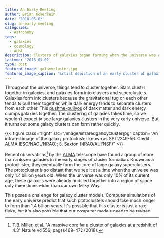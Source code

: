 ```yaml
---
title: An Early Meeting
author: Brian Koberlein
date: '2018-05-02'
slug: an-early-meeting
categories:
  - Astronomy
tags:
  - galaxies
  - cosmology
  - ALMA
description: Clusters of galaxies began forming when the universe was quite young
lastmod: '2018-05-02'
type: post
featured_image: galaxycluster.jpg
featured_image_caption: "Artist depiction of an early cluster of galaxies. Credit: NRAO/AUI/NSF; S. Dagnello"
---
```


Throughout the universe, things tend to cluster together. Stars cluster together in galaxies, and galaxies form into clusters and superclusters. Galaxies form into clusters because the gravitational tug on each other tends to pull them together, while dark energy tends to separate clusters from each other. This  [pushme-pullyou](https://briankoberlein.com/2014/01/26/push-pull/) of dark matter and dark energy clumps galaxies together. The clustering of galaxies takes time, so we wouldn't expect to see large galaxies clusters in the very early universe. But it turns out some galaxy clusters can form rather quickly.

{{< figure class="right" src="/image/infraredgalaxycluster.jpg" caption="An infrared image of the galaxy protocluster known as SPT2349-56. Credit: ALMA (ESO/NAOJ/NRAO); B. Saxton (NRAO/AUI/NSF)" >}}

Recent observations[^1] by the [ALMA](https://briankoberlein.com/2015/07/05/place-of-departure/) telescope have found a group of more than a dozen galaxies in the early stages of cluster formation. Known as a protocluster, they eventually form the core of large galaxy superclusters. The protocluster is so distant that we see it at a time when the universe was only 1.4 billion years old. When the universe was only 10% of its current age, these galaxies were already huddled together into a region of space only three times wider than our own Milky Way. 

This poses a challenge for galaxy cluster models. Computer simulations of the early universe predict that such protoclusters should take much longer to form than 1.4 billion years. It's possible that this cluster is just a rare fluke, but it's also possible that our computer models need to be revised.

[^1]: T.B. Miller, et al. "A massive core for a cluster of galaxies at a redshift of 4.3" Nature vol556, pages469–472 (2018).